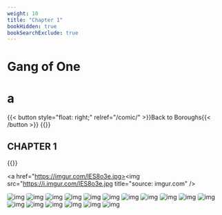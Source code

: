 ```yaml
---
weight: 10
title: "Chapter 1"
bookHidden: true
bookSearchExclude: true
---
```

<style>
img {
	margin: 0rem 0;
	border-inline-start: o solid var(--gray-200);
	border-radius: .25rem;
}
</style>

<div id="headerbox">
  <h1 class="title">Gang of One</h1>
  <h1 class="emoji"id="whirlybat">a</h1>
</div>
<div style="clear: both;"></div>

<!--<h5 span class="tag gray"> COMIC </h5>
<h6 span class="sitetag">Story</h6>-->
{{< button style="float: right;" relref="/comic/" >}}Back to Boroughs{{< /button >}}
{{<hint panel>}}
<h2 span class="tag gray"> CHAPTER 1 </h2>
{{</hint>}}

<a href="https://imgur.com/lES8o3e.jpg><img src="https://i.imgur.com/lES8o3e.jpg title="source: imgur.com" /></a>


![img](https://millmint.imgix.net/images/comics/drafts/1.jpg)
![img](https://millmint.imgix.net/images/comics/drafts/2.jpg)
![img](https://millmint.imgix.net/images/comics/drafts/3.jpg)
![img](https://millmint.imgix.net/images/comics/drafts/4.jpg)
![img](https://millmint.imgix.net/images/comics/drafts/5.jpg)
![img](https://millmint.imgix.net/images/comics/drafts/6.jpg)
![img](https://millmint.imgix.net/images/comics/drafts/7.jpg)
![img](https://millmint.imgix.net/images/comics/drafts/8.jpg)
![img](https://millmint.imgix.net/images/comics/drafts/9.jpg)
![img](https://millmint.imgix.net/images/comics/drafts/10.jpg)
![img](https://millmint.imgix.net/images/comics/drafts/11.jpg)
![img](https://millmint.imgix.net/images/comics/drafts/12.jpg)
![img](https://millmint.imgix.net/images/comics/drafts/13.jpg)
![img](https://millmint.imgix.net/images/comics/drafts/14.jpg)
![img](https://millmint.imgix.net/images/comics/drafts/15.jpg)
![img](https://millmint.imgix.net/images/comics/drafts/16.jpg)
![img](https://millmint.imgix.net/images/comics/drafts/17.jpg)
